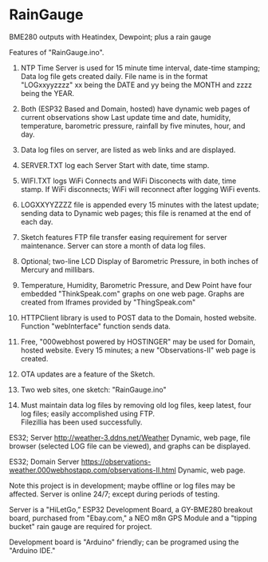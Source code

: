 # RainGauge
BME280 outputs with Heatindex, Dewpoint; plus a rain gauge 

Features of "RainGauge.ino". 

1. NTP Time Server is used for 15 minute time interval, date-time stamping; Data log file gets created daily. 
File name is in the format "LOGxxyyzzzz" xx being the DATE and yy being the MONTH and zzzz being the YEAR.

2. Both (ESP32 Based and Domain, hosted) have dynamic web pages of current observations show Last update time and 
date, humidity, temperature, barometric pressure, rainfall by five minutes, hour, and day.

3. Data log files on server, are listed as web links and are displayed.

4. SERVER.TXT log each Server Start with date, time stamp.

5. WIFI.TXT logs WiFi Connects and WiFi Disconects with date, time stamp.   If WiFi disconnects; WiFi will 
reconnect after logging WiFi events. 

6. LOGXXYYZZZZ file is appended every 15 minutes with the latest update; sending data to Dynamic web pages; this 
file is renamed at the end of each day.

7. Sketch features FTP file transfer easing requirement for server maintenance.   Server can store a month of 
data log files.

8. Optional; two-line LCD Display of Barometric Pressure, in both inches of Mercury and millibars.

9. Temperature, Humidity, Barometric Pressure, and Dew Point have four embedded "ThinkSpeak.com" graphs on one 
web page. Graphs are created from Iframes provided by "ThingSpeak.com"

10. HTTPClient library is used to POST data to the Domain, hosted website. Function "webInterface" function sends data.

11. Free, "000webhost powered by HOSTINGER" may be used for Domain, hosted website.  Every 15 minutes; a new 
"Observations-II" web page is created.

12.  OTA updates are a feature of the Sketch. 

13. Two web sites, one sketch: "RainGauge.ino"

14.  Must maintain data log files by removing old log files, keep latest, four log files; easily accomplished using FTP.  
Filezillia has been used successfully.

ES32; Server http://weather-3.ddns.net/Weather  Dynamic, web page, file browser (selected LOG file can be viewed), and graphs can 
be displayed. 

ES32; Domain Server https://observations-weather.000webhostapp.com/observations-II.html Dynamic, web page.

Note this project is in development; maybe offline or log files may be affected. Server is online 24/7; except during 
periods of testing.

Server is a "HiLetGo,” ESP32 Development Board, a GY-BME280 breakout board, purchased from "Ebay.com," a NEO m8n GPS 
Module and a "tipping bucket" rain gauge are required for project.

Development board is "Arduino" friendly; can be programed using the "Arduino IDE."





